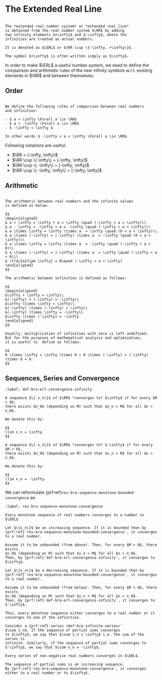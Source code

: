 The Extended Real Line
=========================

```{prf:definition} Extended real line

The *extended real number system* or *extended real line* 
is obtained from the real number system $\RR$ by adding 
two infinity elements $+\infty$ and $-\infty$, where the
infinities are treated as actual numbers. 

It is denoted as $\ERL$ or $\RR \cup \{-\infty, +\infty\}$.

The symbol $+\infty$ is often written simply as $\infty$.
```

In order to make $\ERL$ a useful number system, we need
to define the comparison and arithmetic rules of the new
infinity symbols w.r.t. existing elements in $\RR$ and between
themselves.

## Order

```{prf:definition} Extended valued comparison rules

We define the following rules of comparison between real numbers
and infinities:

- $ a < \infty \Forall a \in \RR$
- $ a > -\infty \Forall a \in \RR$
- $ -\infty < \infty $

In other words $ -\infty < a < \infty \Forall a \in \RR$.
```

Following notations are useful:

- $\RR = (-\infty, \infty)$
- $\RR \cup \{ \infty\} = (-\infty, \infty]$
- $\RR \cup \{ -\infty\} = [-\infty, \infty)$
- $\RR \cup \{ -\infty, \infty\} = [-\infty, \infty]$


## Arithmetic

```{prf:definition} Extended valued arithmetic

The arithmetic between real numbers and the infinite values
is defined as below:

$$
\begin{aligned}
& a + \infty = \infty + a = \infty \quad (-\infty < a < \infty)\\
& a - \infty = -\infty + a = -\infty \quad (-\infty < a < \infty)\\
& a \times \infty = \infty \times a  = \infty \quad (0 < a < \infty)\\
& a \times (-\infty) = (-\infty) \times a  = -\infty \quad (0 < a < \infty)\\
& a \times \infty = \infty \times a  = -\infty \quad (-\infty < a < 0)\\
& a \times (-\infty) = (-\infty) \times a  = \infty \quad (-\infty < a < 0)\\
& \frac{a}{\pm \infty} = 0\quad (-\infty < a < \infty)
\end{aligned}
$$

The arithmetic between infinities is defined as follows:

$$
\begin{aligned}
&\infty + \infty = \infty\\
&(-\infty) + (-\infty) = -\infty\\
&\infty \times \infty = \infty\\
&(-\infty) \times (-\infty) = \infty\\
&(-\infty) \times \infty = -\infty\\
&\infty \times (-\infty) = -\infty
\end{aligned}
$$

Usually, multiplication of infinities with zero is left undefined.
But for the purposes of mathematical analysis and optimization, 
it is useful to  define as follows: 

$$
0 \times \infty = \infty \times 0 = 0 \times (-\infty) = (-\infty) \times 0 = 0.
$$
```


## Sequences, Series and Convergence

```{prf:definition} Convergence to infinities
:label: def-bra-erl-convergence-infinity

A sequence $\{ x_n\}$ of $\RR$ *converges to* $\infty$ if for every $M > 0$,
there exists $n_0$ (depending on M) such that $x_n > M$ for all $n > n_0$.

We denote this by:

$$
\lim x_n = \infty.
$$

A sequence $\{ x_n\}$ of $\RR$ *converges to* $-\infty$ if for every $M < 0$,
there exists $n_0$ (depending on M) such that $x_n < M$ for all $n > n_0$.

We denote this by:

$$
\lim x_n = -\infty.
$$
```

We can reformulate {prf:ref}`res-bra-sequence-monotone-bounded-convergence` as:

```{prf:theorem} Convergence of monotone sequences
:label: res-bra-sequence-monotone-convergence

Every monotone sequence of real numbers converges to a number in $\ERL$.
```

```{prf:proof}
Let $\{x_n\}$ be an increasing sequence. If it is bounded then by
{prf:ref}`res-bra-sequence-monotone-bounded-convergence`, it converges
to a real number. 

Assume it to be unbounded (from above). Then, for every $M > 0$, there exists
$n_0$ (depending on M) such that $x_n > M$ for all $n > n_0$.
Then, by {prf:ref}`def-bra-erl-convergence-infinity`, it converges to
$\infty$.

Let $\{x_n\}$ be a decreasing sequence. If it is bounded then by
{prf:ref}`res-bra-sequence-monotone-bounded-convergence`, it converges
to a real number. 

Assume it to be unbounded (from below). Then, for every $M < 0$, there exists
$n_0$ (depending on M) such that $x_n < M$ for all $n > n_0$.
Then, by {prf:ref}`def-bra-erl-convergence-infinity`, it converges to
$-\infty$.

Thus, every monotone sequence either converges to a real number or it
converges to one of the infinities.
```

```{prf:remark}
Consider a {prf:ref}`series <def-bra-infinite-series>`
$\sum x_n$. If the sequence of partial sums converges
to $\infty$, we say that $\sum x_n = \infty$ i.e. the sum of the series is
infinite. Similarly, if the sequence of partial sums converges to 
$-\infty$, we say that $\sum x_n = -\infty$.
```

```{prf:remark}
Every series of non-negative real numbers converges in $\ERL$.
```

```{prf:proof}
The sequence of partial sums is an increasing sequence. 
By {prf:ref}`res-bra-sequence-monotone-convergence`, it converges
either to a real number or to $\infty$.
```

